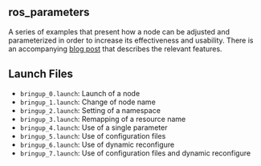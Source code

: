 
ros_parameters
---

A series of examples that present how a node can be adjusted and parameterized in order to increase its effectiveness and usability. There is an accompanying [blog post](http://nlamprian.me/blog/software/ros/2019/03/31/ros-parameters/) that describes the relevant features.

Launch Files
---

* `bringup_0.launch`: Launch of a node
* `bringup_1.launch`: Change of node name
* `bringup_2.launch`: Setting of a namespace
* `bringup_3.launch`: Remapping of a resource name
* `bringup_4.launch`: Use of a single parameter
* `bringup_5.launch`: Use of configuration files
* `bringup_6.launch`: Use of dynamic reconfigure
* `bringup_7.launch`: Use of configuration files and dynamic reconfigure
